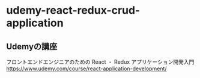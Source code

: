 # udemy-react-redux-crud-application

## Udemyの講座
フロントエンドエンジニアのための React ・ Redux アプリケーション開発入門
https://www.udemy.com/course/react-application-development/
